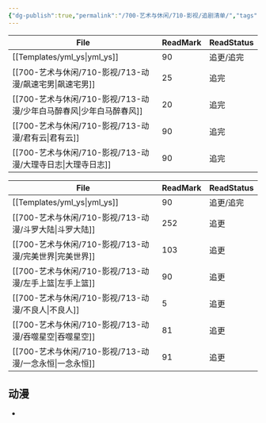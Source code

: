 ```yaml
---
{"dg-publish":true,"permalink":"/700-艺术与休闲/710-影视/追剧清单/","tags":["TODO","追剧"],"noteIcon":""}
---
```




| File                                            | ReadMark | ReadStatus |
| ----------------------------------------------- | -------- | ---------- |
| [[Templates/yml_ys\|yml_ys]]                 | 90       | 追更/追完      |
| [[700-艺术与休闲/710-影视/713-动漫/飙速宅男\|飙速宅男]]       | 25       | 追完         |
| [[700-艺术与休闲/710-影视/713-动漫/少年白马醉春风\|少年白马醉春风]] | 20       | 追完         |
| [[700-艺术与休闲/710-影视/713-动漫/君有云\|君有云]]         | 90       | 追完         |
| [[700-艺术与休闲/710-影视/713-动漫/大理寺日志\|大理寺日志]]     | 90       | 追完         |



| File                                      | ReadMark | ReadStatus |
| ----------------------------------------- | -------- | ---------- |
| [[Templates/yml_ys\|yml_ys]]           | 90       | 追更/追完      |
| [[700-艺术与休闲/710-影视/713-动漫/斗罗大陆\|斗罗大陆]] | 252      | 追更         |
| [[700-艺术与休闲/710-影视/713-动漫/完美世界\|完美世界]] | 103      | 追更         |
| [[700-艺术与休闲/710-影视/713-动漫/左手上篮\|左手上篮]] | 90       | 追更         |
| [[700-艺术与休闲/710-影视/713-动漫/不良人\|不良人]]   | 5        | 追更         |
| [[700-艺术与休闲/710-影视/713-动漫/吞噬星空\|吞噬星空]] | 81       | 追更         |
| [[700-艺术与休闲/710-影视/713-动漫/一念永恒\|一念永恒]] | 91       | 追更         |

## 动漫
- 